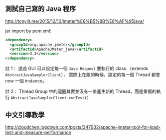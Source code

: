 測試自己寫的 Java 程序
---------------------

http://tonylit.me/2015/12/10/jmeter%E6%B5%8B%E8%AF%95java/

jar import by pom.xml:

  ```xml
  <dependency>
    <groupId>org.apache.jmeter</groupId>
    <artifactId>ApacheJMeter_java</artifactId>
    <version>3.3</version>
  </dependency>
  ```


註 1：
透過 GUI 可以設定每一個 `Java Request` 要執行的 class （extends `AbstractJavaSamplerClient`），
實際上在跑的時候，設定的每一個 Thread 都會 new 一個 instance。

註 2：
Thread Group 中的迴圈其實並沒有一值產生新的 Thread，而是重複的執行 `AbstractJavaSamplerClient.runTest()`


中文引導教學
-----------

http://cloudchen.logdown.com/posts/247932/apache-jmeter-tool-for-load-test-and-measure-performance
